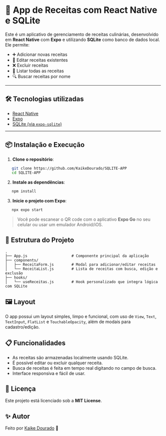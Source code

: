 # 📱 App de Receitas com React Native e SQLite

Este é um aplicativo de gerenciamento de receitas culinárias, desenvolvido em **React Native** com **Expo** e utilizando **SQLite** como banco de dados local. Ele permite:

- ➕ Adicionar novas receitas
- 📝 Editar receitas existentes
- ❌ Excluir receitas
- 📃 Listar todas as receitas
- 🔍 Buscar receitas por nome

---

## 🛠 Tecnologias utilizadas

- [React Native](https://reactnative.dev/)
- [Expo](https://expo.dev/)
- [SQLite (via `expo-sqlite`)](https://docs.expo.dev/versions/latest/sdk/sqlite/)

---

## 📦 Instalação e Execução

1. **Clone o repositório**:

```bash
   git clone https://github.com/KaikeDourado/SQLITE-APP
   cd SQLITE-APP
````

2. **Instale as dependências**:

```bash
   npm install
````


3. **Inicie o projeto com Expo**:

```bash
   npx expo start
````

   > Você pode escanear o QR code com o aplicativo **Expo Go** no seu celular ou usar um emulador Android/iOS.



## 🧠 Estrutura do Projeto

````
.
├── App.js                    # Componente principal da aplicação
├── components/
│   ├── ReceitaForm.js        # Modal para adicionar/editar receitas
│   └── ReceitaList.js        # Lista de receitas com busca, edição e exclusão
├── hooks/
│   └── useReceitas.js        # Hook personalizado que integra lógica com SQLite
````


## 🖼️ Layout

O app possui um layout simples, limpo e funcional, com uso de `View`, `Text`, `TextInput`, `FlatList` e `TouchableOpacity`, além de modais para cadastro/edição.

## 📋 Funcionalidades

* As receitas são armazenadas localmente usando SQLite.
* É possível editar ou excluir qualquer receita.
* Busca de receitas é feita em tempo real digitando no campo de busca.
* Interface responsiva e fácil de usar.

## 📄 Licença

Este projeto está licenciado sob a **MIT License**.

## ✨ Autor

Feito por [Kaike Dourado](https://github.com/KaikeDourado) 💙
